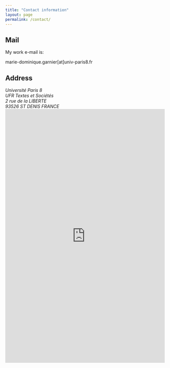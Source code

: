 ```yaml
---
title: "Contact information"
layout: page
permalink: /contact/
---
```


## Mail

My work e-mail is:
<!-- <a href="mailto:{{- site.email -}}"><span class="label">email</span></a> -->
marie-dominique.garnier[at]univ-paris8.fr

## Address

<address>
  Université Paris 8<br />
  UFR Textes et Sociétés<br />
  2 rue de la LIBERTE<br />
  93526 ST DENIS FRANCE
</address>

<!-- We migth try a responsive embed for this -->
<iframe src="https://www.google.com/maps/embed?pb=!1m18!1m12!1m3!1d10447.584500106022!2d2.354773456753722!3d48.944919045211655!2m3!1f0!2f0!3f0!3m2!1i1024!2i768!4f13.1!3m3!1m2!1s0x47e6695017810e3d%3A0x95196baf9263e53a!2sUniversity+Paris+8!5e0!3m2!1sen!2sch!4v1529411540178"
width="100%" height="800em" frameborder="0" style="border:0" allowfullscreen></iframe>

<!--
<iframe src="https://www.google.com/maps/embed?pb=!1m18!1m12!1m3!1d10447.584500106022!2d2.354773456753722!3d48.944919045211655!2m3!1f0!2f0!3f0!3m2!1i1024!2i768!4f13.1!3m3!1m2!1s0x47e6695017810e3d%3A0x95196baf9263e53a!2sUniversity+Paris+8!5e0!3m2!1sen!2sch!4v1529411540178"
width="600" height="450" frameborder="0" style="border:0" allowfullscreen></iframe>
-->
